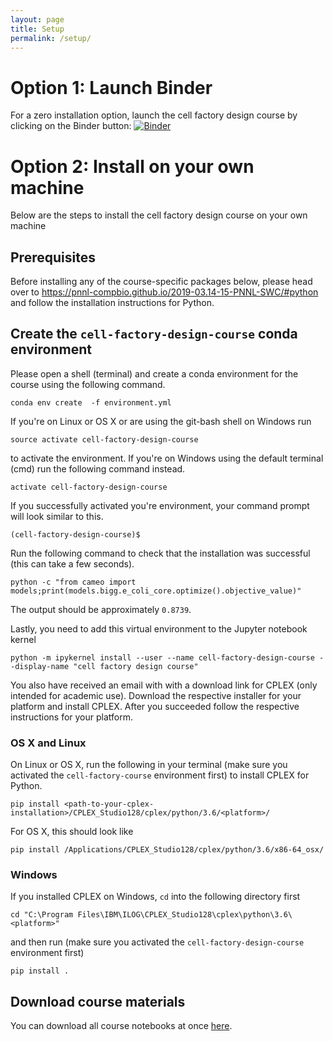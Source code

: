 ```yaml
---
layout: page
title: Setup
permalink: /setup/
---
```


# Option 1: Launch Binder

For a zero installation option, launch the cell factory design course by clicking on the Binder button:
[![Binder](https://mybinder.org/badge_logo.svg)](https://mybinder.org/v2/gh/AgileBioFoundry/2019-05.01-cell-factory-design-brownbag/master?filepath=01-Intro-to-FBA.ipynb)

# Option 2: Install on your own machine

Below are the steps to install the cell factory design course on your own machine

## Prerequisites

Before installing any of the course-specific packages below, please head over to <https://pnnl-compbio.github.io/2019-03.14-15-PNNL-SWC/#python> and
follow the installation instructions for Python.

## Create the `cell-factory-design-course` conda environment

Please open a shell (terminal) and create a conda environment for the course using the following command.

    conda env create  -f environment.yml

If you're on Linux or OS X or are using the git-bash shell on Windows run

    source activate cell-factory-design-course

to activate the environment. If you're on Windows using the default terminal (cmd) run the following command instead.

    activate cell-factory-design-course

If you successfully activated you're environment, your command prompt will look similar to this.

    (cell-factory-design-course)$

Run the following command to check that the installation was successful (this can take a few seconds).

    python -c "from cameo import models;print(models.bigg.e_coli_core.optimize().objective_value)"

The output should be approximately `0.8739`.

Lastly, you need to add this virtual environment to the Jupyter notebook kernel

    python -m ipykernel install --user --name cell-factory-design-course --display-name "cell factory design course"

You also have received an email with with a download link for CPLEX (only intended for academic use). Download the respective installer for your platform and install CPLEX. After you succeeded follow the respective instructions for your platform.

### OS X and Linux

On Linux or OS X, run the following in your terminal (make sure you activated the `cell-factory-course` environment first) to install CPLEX for Python.

    pip install <path-to-your-cplex-installation>/CPLEX_Studio128/cplex/python/3.6/<platform>/

 For OS X, this should look like

 	pip install /Applications/CPLEX_Studio128/cplex/python/3.6/x86-64_osx/

### Windows

If you installed CPLEX on Windows, `cd` into the following directory first
    
    cd "C:\Program Files\IBM\ILOG\CPLEX_Studio128\cplex\python\3.6\<platform>"
    
and then run (make sure you activated the `cell-factory-design-course` environment first)

    pip install .


## Download course materials

 You can download all course notebooks at once [here](https://github.com/agilebiofoundry/2019-04.17-cell-factory-design-brownbag/archive/master.zip).

